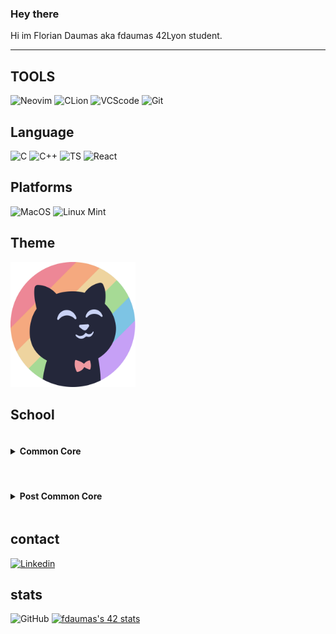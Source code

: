 ### Hey there

Hi im Florian Daumas aka fdaumas 42Lyon student.

---
## TOOLS
![Neovim](https://img.shields.io/badge/Neovim-ed8796?style=for-the-badge&logo=neovim&logoColor=black)
![CLion](https://img.shields.io/badge/CLion-eed49f?style=for-the-badge&logo=clion&logoColor=black)
![VCScode](https://img.shields.io/badge/VScode-a6da95?style=for-the-badge&logo=clion&logoColor=black)
![Git](https://img.shields.io/badge/Git-7dc4e4?style=for-the-badge&logo=git&logoColor=black)

## Language
![C](https://img.shields.io/badge/C-c6a0f6?style=for-the-badge&logo=&logoColor=black)
![C++](https://img.shields.io/badge/C++-7dc4e4?style=for-the-badge&logo=&logoColor=black)
![TS](https://img.shields.io/badge/TS-a6da95?style=for-the-badge&logo=&logoColor=black)
![React](https://img.shields.io/badge/React-eed49f?style=for-the-badge&logo=&logoColor=black)

## Platforms
![MacOS](https://img.shields.io/badge/mac%20os-ed8796?style=for-the-badge&logo=apple&logoColor=black)
![Linux Mint](https://img.shields.io/badge/Linux_mint-eed49f?style=for-the-badge&logo=linux&logoColor=black)

## Theme
<img src="./img/1544x1544_catppuccin_circle.png" alt="catppuccin" width="200"/>

## School
<style>
    .all-project {
        display: flex;
        flex-direction: column;
        gap: 0.5rem;
    }
    .project {
        display: flex;
        align-items: center;
        gap: 0.5rem;
    }
    .dropbox {
        display: inline-flex;
        align-items: center;
    }
</style>
<details>
    <summary><h4 class="dropbox">Common Core</h4></summary>
    <details>
        <summary><h5 class="dropbox">Rank 00</h5></summary>
        <div class="all-project">
            <div class="project">
                <h6>Libft</h6>
                <img src="https://badge42.vercel.app/api/v2/cl9u8ui1e00730flhx740vroj/project/2396495" alt="fdaumas's 42 Libft Score" />
            </div>
        </div>
    </details>
    <details>
        <summary><h5 class="dropbox">Rank 01</h5></summary>
        <div class="all-project">
            <div class="project">
                <h6>ft_printf</h6>
                <img src="https://badge42.vercel.app/api/v2/cl9u8ui1e00730flhx740vroj/project/2424237" alt="fdaumas's 42 ft_printf Score" />
            </div>
            <div class="project">
                <h6>get_next_line</h6>
                <img src="https://badge42.vercel.app/api/v2/cl9u8ui1e00730flhx740vroj/project/2427352" alt="fdaumas's 42 get_next_line Score" />
            </div>
            <div class="project">
                <h6>Born2beroot</h6>
                <img src="https://badge42.vercel.app/api/v2/cl9u8ui1e00730flhx740vroj/project/2429057" alt="fdaumas's 42 Born2beroot Score" />
            </div>
        </div>
    </details>
    <details>
        <summary><h5 class="dropbox">Rank 02</h5></summary>
        <div class="all-project">
            <div class="project">
                <h6>push_swap</h6>
                <img src="https://badge42.vercel.app/api/v2/cl9u8ui1e00730flhx740vroj/project/2605708" alt="fdaumas's 42 push_swap Score" />
            </div>
            <div class="project">
                <h6>so_long</h6>
                <img src="https://badge42.vercel.app/api/v2/cl9u8ui1e00730flhx740vroj/project/2602655" alt="fdaumas's 42 so_long Score" />
            </div>
            <div class="project">
                <h6>pipex</h6>
                <img src="https://badge42.vercel.app/api/v2/cl9u8ui1e00730flhx740vroj/project/2602600" alt="fdaumas's 42 pipex Score" />
            </div>
            <div class="project">
                <h6>Exam ronk 02</h6>
                <img src="https://badge42.vercel.app/api/v2/cl9u8ui1e00730flhx740vroj/project/2602599" alt="fdaumas's 42 Exam Rank 02 Score" />
            </div>
        </div>
    </details>
    <details>
        <summary><h5 class="dropbox">Rank 03</h5></summary>
        <div class="all-project">
            <div class="project">
                <h6>minishell</h6>
                <img src="https://badge42.vercel.app/api/v2/cl9u8ui1e00730flhx740vroj/project/2828640" alt="fdaumas's 42 minishell Score" />
            </div>
            <div class="project">
                <h6>philosophers</h6>
                <img src="https://badge42.vercel.app/api/v2/cl9u8ui1e00730flhx740vroj/project/2837155" alt="fdaumas's 42 Philosophers Score" />
            </div>
            <div class="project">
                <h6>Exam rank 03</h6>
                <img src="https://badge42.vercel.app/api/v2/cl9u8ui1e00730flhx740vroj/project/2847711" alt="fdaumas's 42 Exam Rank 03 Score" />
            </div>
        </div>
    </details>
    <details>
        <summary><h5 class="dropbox">Rank 04</h5></summary>
            <div class="project">
                <h6>NetPratice</h6>
                <img src="https://badge42.vercel.app/api/v2/cl9u8ui1e00730flhx740vroj/project/2871258" alt="fdaumas's 42 NetPractice Score" />
            </div>
            <div class="project">
                <h6>Cub3D</h6>
                <img src="https://badge42.vercel.app/api/v2/cl9u8ui1e00730flhx740vroj/project/2934373" alt="fdaumas's 42 cub3d Score" />
            </div>
            <div class="project">
                <h6>Exam rank 04</h6>
                <img src="https://badge42.vercel.app/api/v2/cl9u8ui1e00730flhx740vroj/project/2981943" alt="fdaumas's 42 Exam Rank 04 Score" />
            </div>
        <details>
            <summary><h6 class="dropbox">CPP</h6></summary>
            <div class="all-project">
                <div class="project">
                    <h6>CPP Module 00</h6>
                    <img src="https://badge42.vercel.app/api/v2/cl9u8ui1e00730flhx740vroj/project/2878713" alt="fdaumas's 42 CPP Module 00 Score" />
                </div>
                <div class="project">
                    <h6>CPP Module 01</h6>
                    <img src="https://badge42.vercel.app/api/v2/cl9u8ui1e00730flhx740vroj/project/2882102" alt="fdaumas's 42 CPP Module 01 Score" />
                </div>
                <div class="project">
                    <h6>CPP Module 02</h6>
                    <img src="https://badge42.vercel.app/api/v2/cl9u8ui1e00730flhx740vroj/project/2884814" alt="fdaumas's 42 CPP Module 02 Score" />
                </div>
                <div class="project">
                    <h6>CPP Module 03</h6>
                    <img src="https://badge42.vercel.app/api/v2/cl9u8ui1e00730flhx740vroj/project/2888786" alt="fdaumas's 42 CPP Module 03 Score" />
                </div>
                <div class="project">
                    <h6>CPP Module 04</h6>
                    <img src="https://badge42.vercel.app/api/v2/cl9u8ui1e00730flhx740vroj/project/2893324" alt="fdaumas's 42 CPP Module 04 Score" />
                </div>
            </div>
        </details>
    </details>
    <details>
    <summary><h5 class="dropbox">Rank 05</h5></summary>
        <div class="all-project">
            <div class="project">
                <h6>Inception</h6>
                <img src="https://badge42.vercel.app/api/v2/cl9u8ui1e00730flhx740vroj/project/2996249" alt="fdaumas's 42 Inception Score" />
            </div>
            <div class="project">
                <h6>ft_irc</h6>
                <img src="https://badge42.vercel.app/api/v2/cl9u8ui1e00730flhx740vroj/project/2988720" alt="fdaumas's 42 ft_irc Score" />
            </div>
            <div class="project">
                <h6>Exam rank 05</h6>
                <img src="https://badge42.vercel.app/api/v2/cl9u8ui1e00730flhx740vroj/project/3020883" alt="fdaumas's 42 Exam Rank 05 Score" />
            </div>
        </div>
        <details>
            <summary><h6 class="dropbox">CPP</h6></summary>
                <div class="all-project">
                    <div class="project">
                        <h6>CPP Module 05</h6>
                        <img src="https://badge42.vercel.app/api/v2/cl9u8ui1e00730flhx740vroj/project/2895429" alt="fdaumas's 42 CPP Module 05 Score" />
                    </div>
                    <div class="project">
                        <h6>CPP Module 06</h6>
                        <img src="https://badge42.vercel.app/api/v2/cl9u8ui1e00730flhx740vroj/project/2908538" alt="fdaumas's 42 CPP Module 06 Score" />
                    </div>
                    <div class="project">
                        <h6>CPP Module 07</h6>
                        <img src="https://badge42.vercel.app/api/v2/cl9u8ui1e00730flhx740vroj/project/2909624" alt="fdaumas's 42 CPP Module 07 Score" />
                    </div>
                    <div class="project">
                        <h6>CPP Module 08</h6>
                        <img src="https://badge42.vercel.app/api/v2/cl9u8ui1e00730flhx740vroj/project/2910271" alt="fdaumas's 42 CPP Module 08 Score" />
                    </div>
                    <div class="project">
                        <h6>CPP Module 09</h6>
                        <img src="https://badge42.vercel.app/api/v2/cl9u8ui1e00730flhx740vroj/project/3030890" alt="fdaumas's 42 CPP Module 09 Score" />
                    </div>
                </div>
        </details>
    </details>
    <details>
    <summary><h5 class="dropbox">Rank 06</h5></summary>
        <div class="project">
            <h6>ft_transcendence</h6>
            <img src="https://badge42.vercel.app/api/v2/cl9u8ui1e00730flhx740vroj/project/3136008" alt="fdaumas's 42 ft_transcendence Score" />
        </div>
        <div class="project">
            <h6>Exam rank 06</h6>
            <img src="https://badge42.vercel.app/api/v2/cl9u8ui1e00730flhx740vroj/project/3210059" alt="fdaumas's 42 Exam Rank 06 Score" />
        </div>
    </details>
</details>
<br>
<details>
<summary><h4 class="dropbox">Post Common Core</h4></summary>
    hello world
</details>

## contact

[![Linkedin](https://img.shields.io/badge/LinkedIn-c6a0f6?style=for-the-badge&logo=linkedin&logoColor=black)](https://www.linkedin.com/in/florian-daumas-6499b01b9/)
## stats
![GitHub](https://github-readme-stats.vercel.app/api?username=fdaumas)
[![fdaumas's 42 stats](https://badge42.vercel.app/api/v2/cl9u8ui1e00730flhx740vroj/stats?cursusId=21&coalitionId=303)](https://github.com/JaeSeoKim/badge42)
